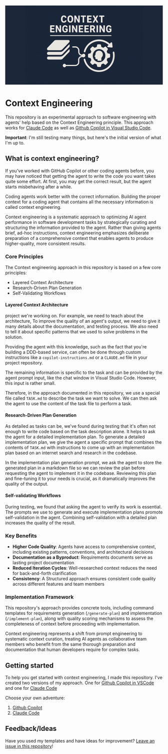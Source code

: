 ![Context Engineering Logo](./images/context-engineering-logo.png)

# Context Engineering

This repository is an experimental approach to software engineering with agents' help
based on the Context Engineering principle. This approach works for
[Claude Code](https://docs.anthropic.com/en/docs/claude-code/overview) as well as
[Github Copilot in Visual Studio Code](https://code.visualstudio.com/docs/copilot/overview).

**Important**: I'm still testing many things, but here's the initial
version of what I'm up to.

## What is context engineering?

If you've worked with GitHub Copilot or other coding agents before, you may have noticed
that getting the agent to write the code you want takes quite some effort. At first, you
may get the correct result, but the agent starts misbehaving after a while.

Coding agents work better with the correct information. Building the proper context for
a coding agent that contains all the necessary information is called context
engineering.

Context engineering is a systematic approach to optimizing AI agent performance in
software development tasks by strategically curating and structuring the information
provided to the agent. Rather than giving agents brief, ad-hoc instructions, context
engineering emphasizes deliberate preparation of a comprehensive context that enables
agents to produce higher-quality, more consistent results.

### Core Principles

The Context engineering approach in this repository is based on a few core principles:

- Layered Context Architecture
- Research-Driven Plan Generation
- Self-Validating Workflows

#### Layered Context Architecture

project we're working on. For example, we need to teach about the architecture,
To improve the quality of an agent's output, we need to give it many details about the
documentation, and testing process. We also need to tell it about specific patterns that
we used to solve problems in the solution.

Providing the agent with this knowledge, such as the fact that you're building a
DDD-based service, can often be done through custom instructions like a
`copilot-instructions.md` or a `CLAUDE.md` file in your project repository.

The remaining information is specific to the task and can be provided by the agent
prompt input, like the chat window in Visual Studio Code. However, this input is rather
small.

Therefore, in the approach documented in this repository, we use a special file called
`TASK.md` to describe the task we want to solve. We can then ask the agent to use the
content of the task file to perform a task.

#### Research-Driven Plan Generation

As detailed as tasks can be, we've found during testing that it's often not enough to
write code based on the task description alone. It helps to ask the agent for a detailed
implementation plan. To generate a detailed implementation plan, we give the agent a
specific prompt that combines the contents of `TASK.md` with instructions to come up
with an implementation plan based on an internet search and research in the codebase.

In the implementation plan generation prompt, we ask the agent to store the generated
plan in a markdown file so we can review the plan before requesting the agent to
implement it in the codebase. Reviewing this plan and fine-tuning it to your needs is
crucial, as it dramatically improves the quality of the output.

#### Self-validating Workflows

During testing, we found that asking the agent to verify its work is essential. The
prompts we use to generate and execute implementation plans promote self-validation in
the agent. Combining self-validation with a detailed plan increases the quality of the
result.

### Key Benefits

- **Higher Code Quality**: Agents have access to comprehensive context, including existing patterns, conventions, and architectural decisions
- **Documentation as a Byproduct**: Requirements documents serve as lasting project documentation
- **Reduced Iteration Cycles**: Well-researched context reduces the need for back-and-forth clarification
- **Consistency**: A Structured approach ensures consistent code quality across different features and team members

### Implementation Framework

This repository's approach provides concrete tools, including command templates for
requirements generation (`/generate-plan`) and implementation (`/implement-plan`), along
with quality scoring mechanisms to assess the completeness of context before proceeding
with implementation.

Context engineering represents a shift from prompt engineering to systematic context
curation, treating AI agents as collaborative team members who benefit from the same
thorough preparation and documentation that human developers require for complex tasks.

## Getting started

To help you get started with context engineering, I made this repository. I've created
two versions of my approach. One for
[Github Copilot in VSCode](https://code.visualstudio.com/docs/copilot/overview) and one
for [Claude Code](https://www.anthropic.com/claude-code)

Choose your own adventure:

1. [Github Copilot](./github-copilot/README.md)
2. [Claude Code](./claude-code/README.md)

## Feedback/Ideas

Have you used my templates and have ideas for improvement?
[Leave an issue in this repository](https://github.com/wmeints/context-engineering/issues)!
